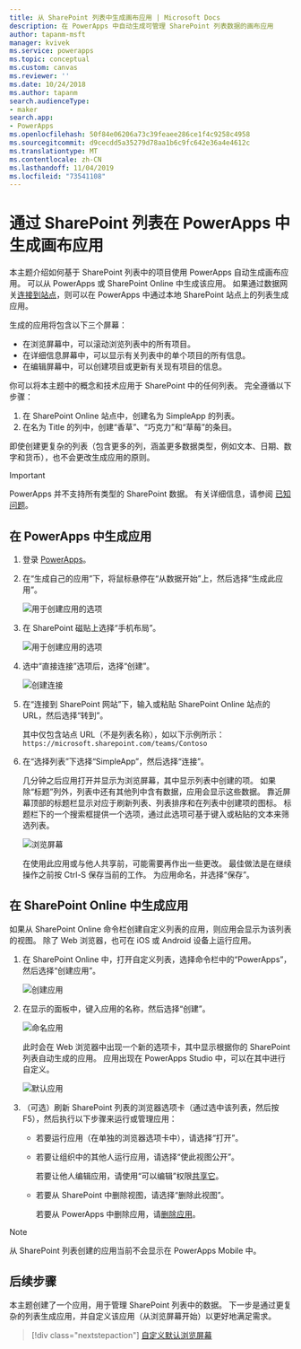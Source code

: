 ```yaml
---
title: 从 SharePoint 列表中生成画布应用 | Microsoft Docs
description: 在 PowerApps 中自动生成可管理 SharePoint 列表数据的画布应用
author: tapanm-msft
manager: kvivek
ms.service: powerapps
ms.topic: conceptual
ms.custom: canvas
ms.reviewer: ''
ms.date: 10/24/2018
ms.author: tapanm
search.audienceType:
- maker
search.app:
- PowerApps
ms.openlocfilehash: 50f84e06206a73c39feaee286ce1f4c9258c4958
ms.sourcegitcommit: d9cecdd5a35279d78aa1b6c9fc642e36a4e4612c
ms.translationtype: MT
ms.contentlocale: zh-CN
ms.lasthandoff: 11/04/2019
ms.locfileid: "73541108"
---
```

# <a name="generate-a-canvas-app-in-powerapps-from-a-sharepoint-list"></a>通过 SharePoint 列表在 PowerApps 中生成画布应用

本主题介绍如何基于 SharePoint 列表中的项目使用 PowerApps 自动生成画布应用。 可以从 PowerApps 或 SharePoint Online 中生成该应用。 如果通过数据网关[连接到站点](connections/connection-sharepoint-online.md#create-a-connection)，则可以在 PowerApps 中通过本地 SharePoint 站点上的列表生成应用。

生成的应用将包含以下三个屏幕：

- 在浏览屏幕中，可以滚动浏览列表中的所有项目。
- 在详细信息屏幕中，可以显示有关列表中的单个项目的所有信息。
- 在编辑屏幕中，可以创建项目或更新有关现有项目的信息。

你可以将本主题中的概念和技术应用于 SharePoint 中的任何列表。 完全遵循以下步骤：

1. 在 SharePoint Online 站点中，创建名为 SimpleApp 的列表。
2. 在名为 Title 的列中，创建“香草”、“巧克力”和“草莓”的条目。

即使创建更复杂的列表（包含更多的列，涵盖更多数据类型，例如文本、日期、数字和货币），也不会更改生成应用的原则。

> [!IMPORTANT]
> PowerApps 并不支持所有类型的 SharePoint 数据。 有关详细信息，请参阅 [已知问题](connections/connection-sharepoint-online.md#known-issues)。

## <a name="generate-an-app-from-within-powerapps"></a>在 PowerApps 中生成应用

1. 登录 [PowerApps](https://make.powerapps.com?utm_source=padocs&utm_medium=linkinadoc&utm_campaign=referralsfromdoc)。

1. 在“生成自己的应用”下，将鼠标悬停在“从数据开始”上，然后选择“生成此应用”。

    ![用于创建应用的选项](./media/app-from-sharepoint/start-from-data.png)

1. 在 SharePoint 磁贴上选择“手机布局”。

    ![用于创建应用的选项](./media/app-from-sharepoint/sharepoint-tile.png)

1. 选中“直接连接”选项后，选择“创建”。

    ![创建连接](./media/app-from-sharepoint/create-connection.png)

1. 在“连接到 SharePoint 网站”下，输入或粘贴 SharePoint Online 站点的 URL，然后选择“转到”。

    其中仅包含站点 URL（不是列表名称），如以下示例所示：<br>`https://microsoft.sharepoint.com/teams/Contoso`

1. 在“选择列表”下选择“SimpleApp”，然后选择“连接”。

    几分钟之后应用打开并显示为浏览屏幕，其中显示列表中创建的项。 如果除“标题”列外，列表中还有其他列中含有数据，应用会显示这些数据。 靠近屏幕顶部的标题栏显示对应于刷新列表、列表排序和在列表中创建项的图标。 标题栏下的一个搜索框提供一个选项，通过此选项可基于键入或粘贴的文本来筛选列表。 

    ![浏览屏幕](./media/app-from-sharepoint/browse-screen.png)

    在使用此应用或与他人共享前，可能需要再作出一些更改。 最佳做法是在继续操作之前按 Ctrl-S 保存当前的工作。 为应用命名，并选择“保存”。

## <a name="generate-an-app-from-within-sharepoint-online"></a>在 SharePoint Online 中生成应用

如果从 SharePoint Online 命令栏创建自定义列表的应用，则应用会显示为该列表的视图。 除了 Web 浏览器，也可在 iOS 或 Android 设备上运行应用。

1. 在 SharePoint Online 中，打开自定义列表，选择命令栏中的“PowerApps”，然后选择“创建应用”。

    ![创建应用](./media/app-from-sharepoint/generate-new-app.png)

2. 在显示的面板中，键入应用的名称，然后选择“创建”。

    ![命名应用](./media/app-from-sharepoint/app-name.png)

    此时会在 Web 浏览器中出现一个新的选项卡，其中显示根据你的 SharePoint 列表自动生成的应用。 应用出现在 PowerApps Studio 中，可以在其中进行自定义。

    ![默认应用](./media/app-from-sharepoint/default-app.png)

3. （可选）刷新 SharePoint 列表的浏览器选项卡（通过选中该列表，然后按 F5），然后执行以下步骤来运行或管理应用：

    - 若要运行应用（在单独的浏览器选项卡中），请选择“打开”。
    - 若要让组织中的其他人运行应用，请选择“使此视图公开”。

        若要让他人编辑应用，请使用“可以编辑”权限[共享它](share-app.md)。

    - 若要从 SharePoint 中删除视图，请选择“删除此视图”。

        若要从 PowerApps 中删除应用，请[删除应用](delete-app.md)。

> [!NOTE]
> 从 SharePoint 列表创建的应用当前不会显示在 PowerApps Mobile 中。

## <a name="next-steps"></a>后续步骤
本主题创建了一个应用，用于管理 SharePoint 列表中的数据。 下一步是通过更复杂的列表生成应用，并自定义该应用（从浏览屏幕开始）以更好地满足需求。

> [!div class="nextstepaction"]
> [自定义默认浏览屏幕](customize-layout-sharepoint.md)
